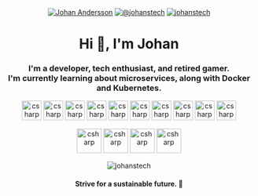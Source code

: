 <p align="center">
  <a href="https://www.linkedin.com/in/johanstech/" target="blank"><img align="center" src="https://img.icons8.com/color/48/000000/linkedin.png" alt="Johan Andersson" /></a>
  <a href="https://instagram.com/johanstech" target="blank"><img align="center" src="https://img.icons8.com/fluent/48/000000/instagram-new.png" alt="@johanstech" /></a>
  <a href="https://twitter.com/johanstech" target="blank"><img align="center" src="https://img.icons8.com/fluent/48/000000/twitter.png" alt="johanstech" /></a>
</p>
<h1 align="center">Hi 👋, I'm Johan</h1>
<h3 align="center">I'm a developer, tech enthusiast, and retired gamer.</br>I'm currently learning about microservices, along with Docker and Kubernetes.</h3>

<p align="center">
  <img src="https://devicons.github.io/devicon/devicon.git/icons/csharp/csharp-plain.svg" alt="csharp" width="40" height="40"/>
  <img src="https://devicons.github.io/devicon/devicon.git/icons/dot-net/dot-net-original-wordmark.svg" alt="csharp" width="40" height="40"/>
  <img src="https://devicons.github.io/devicon/devicon.git/icons/python/python-original.svg" alt="csharp" width="40" height="40"/>
  <img src="https://devicons.github.io/devicon/devicon.git/icons/typescript/typescript-plain.svg" alt="csharp" width="40" height="40"/>
  <img src="https://devicons.github.io/devicon/devicon.git/icons/javascript/javascript-original.svg" alt="csharp" width="40" height="40"/>
  <img src="https://devicons.github.io/devicon/devicon.git/icons/html5/html5-original-wordmark.svg" alt="csharp" width="40" height="40"/>
  <img src="https://devicons.github.io/devicon/devicon.git/icons/css3/css3-original-wordmark.svg" alt="csharp" width="40" height="40"/>
  <img src="https://devicons.github.io/devicon/devicon.git/icons/react/react-original-wordmark.svg" alt="csharp" width="40" height="40"/>
  <img src="https://devicons.github.io/devicon/devicon.git/icons/redux/redux-original.svg" alt="csharp" width="40" height="40"/>
  <img src="https://devicons.github.io/devicon/devicon.git/icons/sass/sass-original.svg" alt="csharp" width="40" height="40"/>
</p>
<p align="center">
  <img src="https://devicons.github.io/devicon/devicon.git/icons/git/git-original-wordmark.svg" alt="csharp" width="50" height="50"/>
  <img src="https://devicons.github.io/devicon/devicon.git/icons/nodejs/nodejs-original-wordmark.svg" alt="csharp" width="50" height="50"/>
  <img src="https://devicons.github.io/devicon/devicon.git/icons/npm/npm-original-wordmark.svg" alt="csharp" width="50" height="50"/>
  <img src="https://devicons.github.io/devicon/devicon.git/icons/webpack/webpack-original-wordmark.svg" alt="csharp" width="50" height="50"/>
</p>
  
<p align="center"><img align="center" src="https://github-readme-stats.vercel.app/api?username=johanstech&theme=tokyonight&show_icons=true" alt="johanstech" /></p>
<h4 align="center">Strive for a sustainable future. 🌱</h4>
